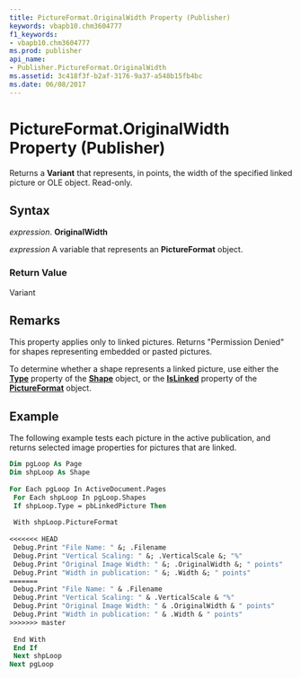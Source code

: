 ```yaml
---
title: PictureFormat.OriginalWidth Property (Publisher)
keywords: vbapb10.chm3604777
f1_keywords:
- vbapb10.chm3604777
ms.prod: publisher
api_name:
- Publisher.PictureFormat.OriginalWidth
ms.assetid: 3c418f3f-b2af-3176-9a37-a548b15fb4bc
ms.date: 06/08/2017
---
```



# PictureFormat.OriginalWidth Property (Publisher)

Returns a  **Variant** that represents, in points, the width of the specified linked picture or OLE object. Read-only.


## Syntax

 _expression_. **OriginalWidth**

 _expression_ A variable that represents an  **PictureFormat** object.


### Return Value

Variant


## Remarks

This property applies only to linked pictures. Returns "Permission Denied" for shapes representing embedded or pasted pictures.

To determine whether a shape represents a linked picture, use either the  **[Type](Publisher.Shape.Type.md)** property of the **[Shape](Publisher.Shape.md)** object, or the **[IsLinked](Publisher.PictureFormat.IsLinked.md)** property of the **[PictureFormat](Publisher.PictureFormat.md)** object.


## Example

The following example tests each picture in the active publication, and returns selected image properties for pictures that are linked.


```vb
Dim pgLoop As Page 
Dim shpLoop As Shape 
 
For Each pgLoop In ActiveDocument.Pages 
 For Each shpLoop In pgLoop.Shapes 
 If shpLoop.Type = pbLinkedPicture Then 
 
 With shpLoop.PictureFormat 
 
<<<<<<< HEAD
 Debug.Print "File Name: " &; .Filename 
 Debug.Print "Vertical Scaling: " &; .VerticalScale &; "%" 
 Debug.Print "Original Image Width: " &; .OriginalWidth &; " points" 
 Debug.Print "Width in publication: " &; .Width &; " points" 
=======
 Debug.Print "File Name: " & .Filename 
 Debug.Print "Vertical Scaling: " & .VerticalScale & "%" 
 Debug.Print "Original Image Width: " & .OriginalWidth & " points" 
 Debug.Print "Width in publication: " & .Width & " points" 
>>>>>>> master
 
 End With 
 End If 
 Next shpLoop 
Next pgLoop 

```



